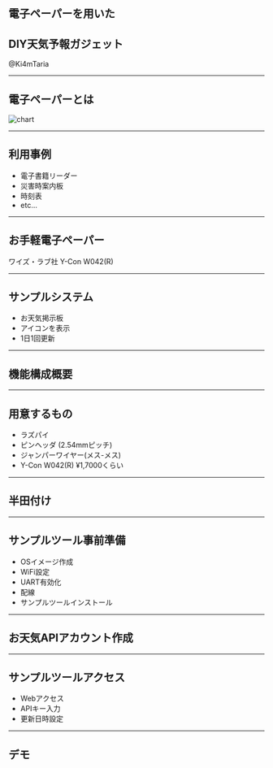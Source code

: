 ## 電子ペーパーを用いた
## DIY天気予報ガジェット 
@Ki4mTaria

---

## 電子ペーパーとは
![chart](https://simpart.github.io/epd-trial/img/epdchart.png)

---

## 利用事例
- 電子書籍リーダー
- 災害時案内板
- 時刻表
- etc...

---

## お手軽電子ペーパー
ワイズ・ラブ社 Y-Con W042(R)

---

## サンプルシステム
- お天気掲示板
- アイコンを表示
- 1日1回更新

---

## 機能構成概要


---

## 用意するもの
- ラズパイ
- ピンヘッダ (2.54mmピッチ)
- ジャンパーワイヤー(メス-メス)
- Y-Con W042(R)
¥1,7000くらい

---

## 半田付け

---

## サンプルツール事前準備
- OSイメージ作成
- WiFi設定
- UART有効化
- 配線
- サンプルツールインストール

---

## お天気APIアカウント作成

---

## サンプルツールアクセス
- Webアクセス
- APIキー入力
- 更新日時設定

---

## デモ




